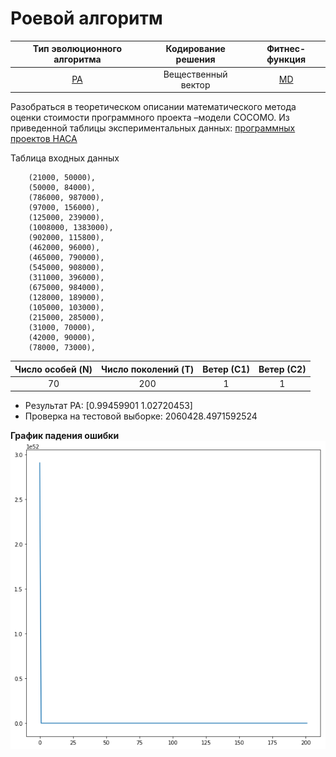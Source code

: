 # Роевой алгоритм
Тип эволюционного алгоритма | Кодирование решения | Фитнес-функция
:---:|:---:|:---:|
[РА](https://en.wikipedia.org/wiki/Swarm_intelligence) | Вещественный вектор | [MD](https://en.wikipedia.org/wiki/Taxicab_geometry)

Разобраться в теоретическом описании математического метода оценки стоимости программного проекта –модели СОСОМО.
Из приведенной таблицы экспериментальных данных: [программных проектов НАСА](http://promise.site.uottawa.ca/SERepository/datasets/cocomonasa_2.arff)

Таблица входных данных
```
    (21000, 50000),
    (50000, 84000),
    (786000, 987000),
    (97000, 156000),
    (125000, 239000),
    (1008000, 1383000),
    (902000, 115800),
    (462000, 96000),
    (465000, 790000),
    (545000, 908000),
    (311000, 396000),
    (675000, 984000),
    (128000, 189000),
    (105000, 103000),
    (215000, 285000),
    (31000, 70000),
    (42000, 90000),
    (78000, 73000),
```
Число особей (N) | Число поколений (T)  | Ветер (С1) | Ветер (С2)
:---:|:---:|:---:|:---:|
70 | 200 | 1 | 1

- Результат РА: [0.99459901 1.02720453]
- Проверка на тестовой выборке: 2060428.4971592524

**График падения ошибки**
![graph](img/first.png)
